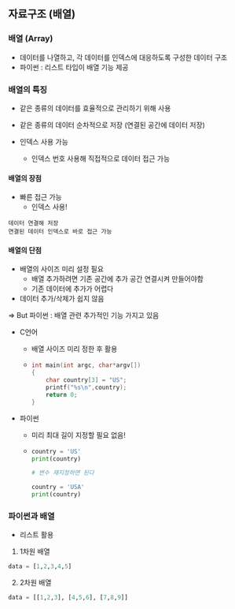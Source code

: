 ## 자료구조 (배열)



### 배열 (Array)

- 데이터를 나열하고, 각 데이터를 인덱스에 대응하도록 구성한 데이터 구조 
- 파이썬 : 리스트 타입이 배열 기능 제공 



### 배열의 특징

- 같은 종류의 데이터를 효율적으로 관리하기 위해 사용 

- 같은 종류의 데이터 순차적으로 저장 (연결된 공간에 데이터 저장) 

- 인덱스 사용 가능 
  - 인덱스 번호 사용해 직접적으로 데이터 접근 가능



#### 배열의 장점

- 빠른 접근 가능
  - 인덱스 사용!

```
데이터 연결해 저장 
연결된 데이터 인덱스로 바로 접근 가능 
```



#### 배열의 단점

- 배열의 사이즈 미리 설정 필요
  - 배열 추가하려면 기존 공간에 추가 공간 연결시켜 만들어야함 
  - 기존 데이터에 추가가 어렵다 
- 데이터 추가/삭제가 쉽지 않음

=> But 파이썬 : 배열 관련 추가적인 기능 가지고 있음

- C언어 

  - 배열 사이즈 미리 정한 후 활용

  - ```c
    int main(int argc, char*argv[])
    {
        char country[3] = "US";
        printf("%s\n",country);
        return 0;
    }
    ```

    

- 파이썬

  - 미리 최대 길이 지정할 필요 없음!

  - ```python
    country = 'US'
    print(country)
    
    # 변수 재지정하면 된다
    
    country = 'USA'
    print(country)
    ```



### 파이썬과 배열

- 리스트 활용 

1. 1차원 배열 

```python
data = [1,2,3,4,5]
```

2. 2차원 배열 

```python
data = [[1,2,3], [4,5,6], [7,8,9]]
```

